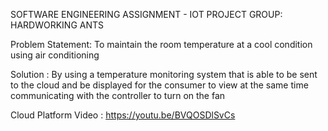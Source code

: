 SOFTWARE ENGINEERING ASSIGNMENT - IOT PROJECT
GROUP: HARDWORKING ANTS

Problem Statement: To maintain the room temperature at a cool condition using air conditioning

Solution : By using a temperature monitoring system that is able to be sent to the cloud and be displayed for the consumer to view at the same time communicating with the controller to turn on the fan




Cloud Platform Video : https://youtu.be/BVQOSDlSvCs

